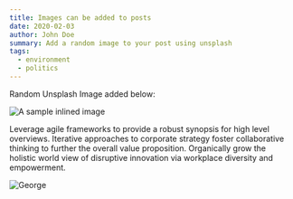 ```yaml
---
title: Images can be added to posts
date: 2020-02-03
author: John Doe
summary: Add a random image to your post using unsplash
tags:
  - environment
  - politics
---
```

Random Unsplash Image added below:

![A sample inlined image](https://source.unsplash.com/random/600x400)

Leverage agile frameworks to provide a robust synopsis for high level overviews. Iterative approaches to corporate strategy foster collaborative thinking to further the overall value proposition. Organically grow the holistic world view of disruptive innovation via workplace diversity and empowerment.


![George](https://applegate-paul.mo.cloudinary.net/police-george-floyd.jpg)
